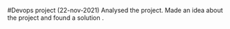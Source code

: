 
#Devops project (22-nov-2021)
	Analysed the project.
	Made an idea about the project and found a solution .
